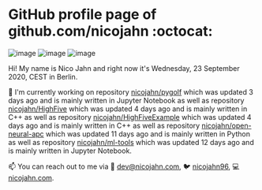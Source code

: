 # GitHub profile page of <!-- github -->github.com/nicojahn<!-- github --> :octocat:

![image](https://img.shields.io/badge/in%20progress%20since-aug.%201996-blue?style=flat) ![image](https://img.shields.io/badge/runs%20on-caffeine-brown?style=flat&logo=buy-me-a-coffee&logoColor=brown) ![image](https://img.shields.io/badge/homepage-blank-white?style=flat&?link=https://nicojahn.com&link=https://nicojahn.com)

Hi! My name is <!-- name -->Nico Jahn<!-- name --> and right now it's <!-- date -->Wednesday, 23 September 2020, CEST<!-- date --> in <!-- city -->Berlin<!-- city -->.

🔭 I'm currently working on <!-- projects -->repository [nicojahn/pygolf](https://github.com/nicojahn/pygolf) which was updated 3 days ago and is mainly written in Jupyter Notebook as well as repository [nicojahn/HighFive](https://github.com/nicojahn/HighFive) which was updated 4 days ago and is mainly written in C++ as well as repository [nicojahn/HighFiveExample](https://github.com/nicojahn/HighFiveExample) which was updated 4 days ago and is mainly written in C++ as well as repository [nicojahn/open-neural-apc](https://github.com/nicojahn/open-neural-apc) which was updated 11 days ago and is mainly written in Python as well as repository [nicojahn/ml-tools](https://github.com/nicojahn/ml-tools) which was updated 12 days ago and is mainly written in Jupyter Notebook<!-- projects -->.

📫 You can reach out to me via <!-- contact -->:email: dev@nicojahn.com, :bird: [nicojahn96](https://twitter.com/nicojahn96), :computer: [nicojahn.com](https://nicojahn.com)<!-- contact -->.
